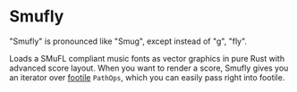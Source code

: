 # Smufly
"Smufly" is pronounced like "Smug", except instead of "g", "fly".

Loads a SMuFL compliant music fonts as vector graphics in pure Rust with
advanced score layout.  When you want to render a score, Smufly gives
you an iterator over [footile](https://crates.io/crates/footile)
`PathOps`, which you can easily pass right into footile.
